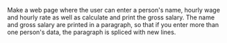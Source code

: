 Make a web page where the user can enter a person's name, hourly wage and hourly rate as well as calculate and print the gross salary. The name and gross salary are printed in a paragraph, so that if you enter more than one person's data, the paragraph is spliced ​​with new lines.
